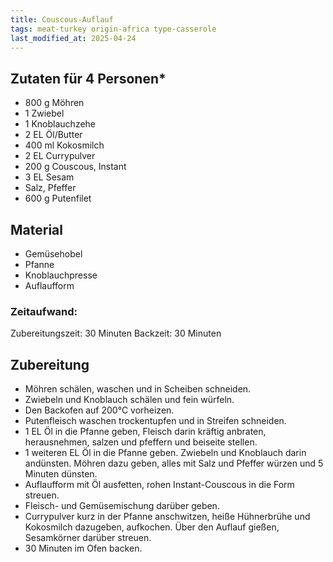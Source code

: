 ```yaml
---
title: Couscous-Auflauf
tags: meat-turkey origin-africa type-casserole
last_modified_at: 2025-04-24
---
```

## Zutaten für 4 Personen*
* 800 g Möhren  
* 1 Zwiebel
* 1 Knoblauchzehe
* 2 EL Öl/Butter
* 400 ml Kokosmilch
* 2 EL Currypulver
* 200 g Couscous, Instant
* 3 EL Sesam
* Salz, Pfeffer
* 600 g Putenfilet

## Material
* Gemüsehobel
* Pfanne
* Knoblauchpresse
* Auflaufform

### Zeitaufwand:  
Zubereitungszeit: 30 Minuten
Backzeit: 30 Minuten

## Zubereitung
* Möhren schälen, waschen und in Scheiben schneiden.
* Zwiebeln und Knoblauch schälen und fein würfeln.
* Den Backofen auf 200°C vorheizen.
* Putenfleisch waschen trockentupfen und in Streifen schneiden.
* 1 EL Öl in die Pfanne geben, Fleisch darin kräftig anbraten,
  herausnehmen, salzen und pfeffern und beiseite stellen.
* 1 weiteren EL Öl in die Pfanne geben. Zwiebeln und Knoblauch darin
  andünsten. Möhren dazu geben, alles mit Salz und Pfeffer würzen und 5 Minuten dünsten.
* Auflaufform mit Öl ausfetten, rohen Instant-Couscous in die Form streuen.
* Fleisch- und Gemüsemischung darüber geben.
* Currypulver kurz in der Pfanne anschwitzen, heiße Hühnerbrühe und Kokosmilch dazugeben, aufkochen. Über den Auflauf gießen, Sesamkörner darüber streuen.
* 30 Minuten im Ofen backen.
